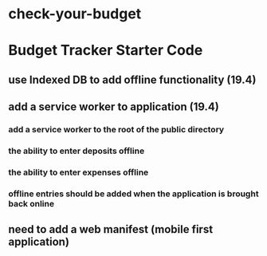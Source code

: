 # check-your-budget
# Budget Tracker Starter Code


## use Indexed DB to add offline functionality (19.4)
## add a service worker to application (19.4)
### add a service worker to the root of the public directory


### the ability to enter deposits offline
### the ability to enter expenses offline
### offline entries should be added when the application is brought back online 


## need to add a web manifest (mobile first application)
